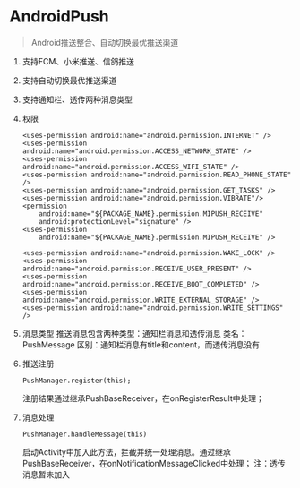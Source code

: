 # AndroidPush

> Android推送整合、自动切换最优推送渠道

1. 支持FCM、小米推送、信鸽推送
2. 支持自动切换最优推送渠道
3. 支持通知栏、透传两种消息类型

1. 权限
    ```
    <uses-permission android:name="android.permission.INTERNET" />
    <uses-permission android:name="android.permission.ACCESS_NETWORK_STATE" />
    <uses-permission android:name="android.permission.ACCESS_WIFI_STATE" />
    <uses-permission android:name="android.permission.READ_PHONE_STATE" />
    <uses-permission android:name="android.permission.GET_TASKS" />
    <uses-permission android:name="android.permission.VIBRATE"/>
    <permission
        android:name="${PACKAGE_NAME}.permission.MIPUSH_RECEIVE"
        android:protectionLevel="signature" />
    <uses-permission
        android:name="${PACKAGE_NAME}.permission.MIPUSH_RECEIVE" />

    <uses-permission android:name="android.permission.WAKE_LOCK" />
    <uses-permission android:name="android.permission.RECEIVE_USER_PRESENT" />
    <uses-permission android:name="android.permission.RECEIVE_BOOT_COMPLETED" />
    <uses-permission android:name="android.permission.WRITE_EXTERNAL_STORAGE" />
    <uses-permission android:name="android.permission.WRITE_SETTINGS" />
    ```

1. 消息类型
    推送消息包含两种类型：通知栏消息和透传消息
    类名：PushMessage
    区别：通知栏消息有title和content，而透传消息没有

2. 推送注册
    ```
    PushManager.register(this);
    ```
    注册结果通过继承PushBaseReceiver，在onRegisterResult中处理；

3. 消息处理
    ```
    PushManager.handleMessage(this)
    ```
    启动Activity中加入此方法，拦截并统一处理消息。通过继承PushBaseReceiver，在onNotificationMessageClicked中处理；
    注：透传消息暂未加入



